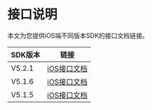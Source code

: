 # 接口说明

本文为您提供iOS端不同版本SDK的接口文档链接。

|**SDK版本**|**链接**|
|---------|------|
|V5.2.1|[iOS接口文档](http://alisdk-api-doc.oss-cn-hangzhou.aliyuncs.com/player/5.2.1/ios/index.html)|
|V5.1.6|[iOS接口文档](http://alisdk-api-doc.oss-cn-hangzhou.aliyuncs.com/player/5.1.6/ios/index.html)|
|V5.1.5|[iOS接口文档](http://alisdk-api-doc.oss-cn-hangzhou.aliyuncs.com/player/5.1.5/ios/index.html)|

